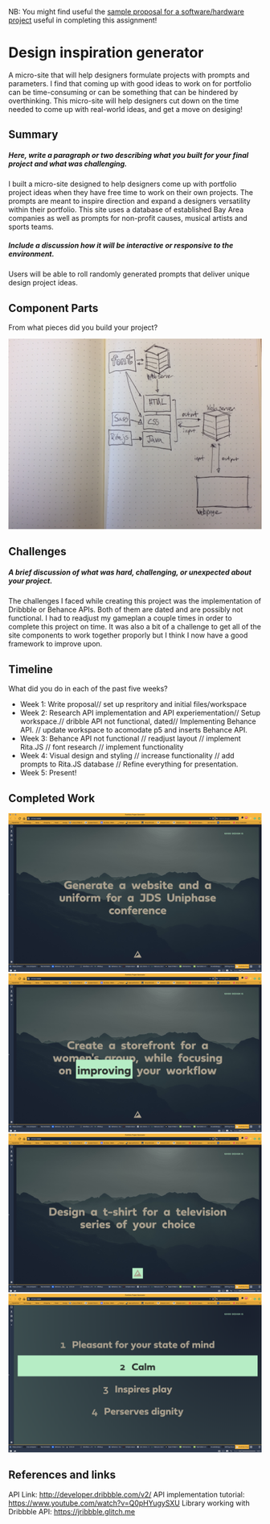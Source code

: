 NB: You might find useful the [sample proposal for a software/hardware project](https://github.com/zamfi/cca-programming-electronics-fall-2017/blob/master/hw/sample-proposal.md) useful in completing this assignment!

# Design inspiration generator

A micro-site that will help designers formulate projects with prompts and parameters. I find that coming up with good ideas to work on for portfolio can be time-consuming or can be something that can be hindered by overthinking. This micro-site will help designers cut down on the time needed to come up with real-world ideas, and get a move on desiging!

## Summary

##### Here, write a paragraph or two describing what you built for your final project and what was challenging. 
I built a micro-site designed to help designers come up with portfolio project ideas when they have free time to work on their own projects. The prompts are meant to inspire direction and expand a designers versatility within their portfolio. This site uses a database of established Bay Area companies as well as prompts for non-profit causes, musical artists and sports teams.

##### Include a discussion how it will be interactive or responsive to the environment.
Users will be able to roll randomly generated prompts that deliver unique design project ideas. 

## Component Parts

From what pieces did you build your project?

![Design Inspiration block diagram](img/block-diagram.jpg)

## Challenges
##### A brief discussion of what was hard, challenging, or unexpected about your project.
The challenges I faced while creating this project was the implementation of Dribbble or Behance APIs. Both of them are dated and are possibly not functional. I had to readjust my gameplan a couple times in order to complete this project on time. It was also a bit of a challenge to get all of the site components to work together proporly but I think I now have a good framework to improve upon.

## Timeline

What did you do in each of the past five weeks?

- Week 1: Write proposal// set up respritory and initial files/workspace
- Week 2: Research API implementation and API experiementation// Setup workspace.// dribble API not functional, dated// Implementing Behance API. // update workspace to acomodate p5 and inserts Behance API.
- Week 3: Behance API not functional // readjust layout // implement Rita.JS // font research // implement functionality
- Week 4: Visual design and styling // increase functionality // add prompts to Rita.JS database // Refine everything for presentation.
- Week 5: Present!

## Completed Work
![Design Inspiration completed work 01](img/splash.png)
![Design Inspiration completed work 02](img/splash-highlight.png)
![Design Inspiration completed work 03](img/prompt-button.png)
![Design Inspiration completed work 02](img/good-design-list.png)


## References and links
API Link: http://developer.dribbble.com/v2/
API implementation tutorial: https://www.youtube.com/watch?v=Q0pHYugySXU
Library working with Dribbble API: https://jribbble.glitch.me
